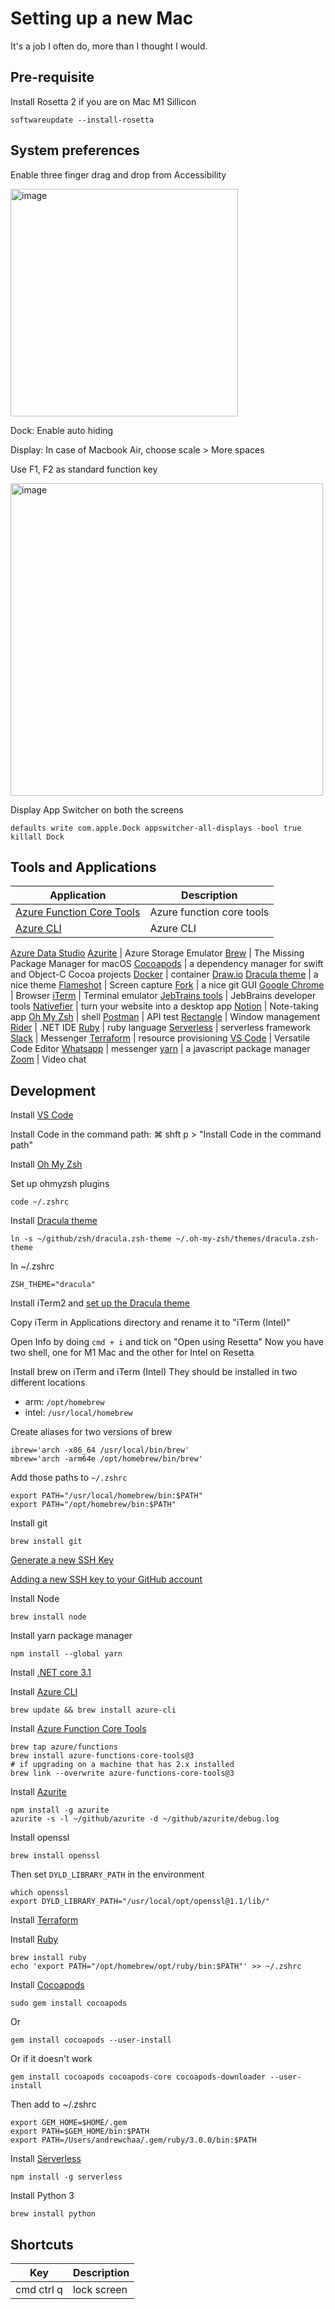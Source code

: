 # Setting up a new Mac

It's a job I often do, more than I thought I would.

## Pre-requisite

Install Rosetta 2 if you are on Mac M1 Sillicon

    softwareupdate --install-rosetta
    

## System preferences

Enable three finger drag and drop from Accessibility

<img width="364" alt="image" src="https://user-images.githubusercontent.com/840427/122458169-6a9b9000-cfa7-11eb-9a9e-2905fbe93aa6.png">

Dock: Enable auto hiding

Display: In case of Macbook Air, choose scale > More spaces

Use F1, F2 as standard function key

<img width="500" alt="image" src="https://user-images.githubusercontent.com/840427/122651786-0efe0d80-d133-11eb-8f63-33d928d04370.png">

Display App Switcher on both the screens

    defaults write com.apple.Dock appswitcher-all-displays -bool true
    killall Dock

## Tools and Applications

Application | Description
-- | --
[Azure Function Core Tools](https://docs.microsoft.com/en-us/azure/azure-functions/functions-run-local?tabs=macos%2Ccsharp%2Cbash) | Azure function core tools
[Azure CLI](https://docs.microsoft.com/en-us/cli/azure/install-azure-cli) | Azure CLI
[Azure Data Studio](https://docs.microsoft.com/en-us/sql/azure-data-studio/download-azure-data-studio?view=sql-server-ver15)
[Azurite](https://github.com/azure/azurite) | Azure Storage Emulator
[Brew](https://brew.sh/) | The Missing Package Manager for macOS
[Cocoapods](https://cocoapods.org/) | a dependency manager for swift and Object-C Cocoa projects
[Docker](https://docs.docker.com/docker-for-mac/install/) | container
[Draw.io](https://github.com/jgraph/drawio-desktop/releases)
[Dracula theme](https://draculatheme.com/) | a nice theme
[Flameshot](https://flameshot.org/) | Screen capture
[Fork](https://git-fork.com/) | a nice git GUI
[Google Chrome](https://www.google.com/intl/en_uk/chrome/) | Browser
[iTerm](https://iterm2.com/downloads.html) | Terminal emulator
[JebTrains tools](https://www.jetbrains.com/rider/download/#section=mac) | JebBrains developer tools
[Nativefier](https://github.com/nativefier/nativefier) | turn your website into a desktop app
[Notion](https://www.notion.so/desktop) | Note-taking app
[Oh My Zsh](https://github.com/ohmyzsh/ohmyzsh) | shell
[Postman](https://www.postman.com/downloads/) | API test
[Rectangle](https://rectangleapp.com) | Window management
[Rider](https://www.jetbrains.com/rider/download/#section=mac) | .NET IDE
[Ruby](https://www.ruby-lang.org/en/documentation/installation/) | ruby language
[Serverless](https://www.serverless.com/framework/docs/getting-started/) | serverless framework
[Slack](https://apps.apple.com/app/slack/id803453959) | Messenger
[Terraform](https://learn.hashicorp.com/tutorials/terraform/install-cli) | resource provisioning
[VS Code](https://code.visualstudio.com/) | Versatile Code Editor
[Whatsapp](https://www.whatsapp.com/download/?lang=en) | messenger
[yarn](https://classic.yarnpkg.com/en/docs/install#mac-stable) | a javascript package manager
[Zoom](https://zoom.us/download) | Video chat

## Development

Install [VS Code](https://code.visualstudio.com/)

Install Code in the command path: ⌘ shft p > "Install Code in the command path"

Install [Oh My Zsh](https://github.com/ohmyzsh/ohmyzsh)

Set up ohmyzsh plugins

    code ~/.zshrc
    
Install [Dracula theme](https://draculatheme.com/zsh)

    ln -s ~/github/zsh/dracula.zsh-theme ~/.oh-my-zsh/themes/dracula.zsh-theme

In ~/.zshrc

    ZSH_THEME="dracula"

Install iTerm2 and [set up the Dracula theme](https://draculatheme.com/iterm)

Copy iTerm in Applications directory and rename it to "iTerm (Intel)"

Open Info by doing `cmd + i` and tick on "Open using Resetta"
Now you have two shell, one for M1 Mac and the other for Intel on Resetta

Install brew on iTerm and iTerm (Intel)
They should be installed in two different locations

* arm: `/opt/homebrew`
* intel: `/usr/local/homebrew`

Create aliases for two versions of brew

    ibrew='arch -x86_64 /usr/local/bin/brew'
    mbrew='arch -arm64e /opt/homebrew/bin/brew'

Add those paths to `~/.zshrc`

    export PATH="/usr/local/homebrew/bin:$PATH"
    export PATH="/opt/homebrew/bin:$PATH"

Install git

    brew install git
    
[Generate a new SSH Key](https://docs.github.com/en/github/authenticating-to-github/connecting-to-github-with-ssh/generating-a-new-ssh-key-and-adding-it-to-the-ssh-agent)

[Adding a new SSH key to your GitHub account](https://docs.github.com/en/github/authenticating-to-github/connecting-to-github-with-ssh/adding-a-new-ssh-key-to-your-github-account)
  
Install Node

    brew install node
    
Install yarn package manager

    npm install --global yarn 
  
Install [.NET core 3.1](https://dotnet.microsoft.com/download/dotnet/3.1)

Install [Azure CLI](https://docs.microsoft.com/en-us/cli/azure/install-azure-cli)

    brew update && brew install azure-cli

Install [Azure Function Core Tools](https://docs.microsoft.com/en-us/azure/azure-functions/functions-run-local?tabs=macos%2Ccsharp%2Cbash)

    brew tap azure/functions
    brew install azure-functions-core-tools@3
    # if upgrading on a machine that has 2.x installed
    brew link --overwrite azure-functions-core-tools@3

Install [Azurite](https://github.com/azure/azurite)

    npm install -g azurite
    azurite -s -l ~/github/azurite -d ~/github/azurite/debug.log

Install openssl

    brew install openssl
    
Then set `DYLD_LIBRARY_PATH` in the environment

    which openssl
    export DYLD_LIBRARY_PATH="/usr/local/opt/openssl@1.1/lib/"


Install [Terraform](https://learn.hashicorp.com/tutorials/terraform/install-cli)

Install [Ruby](https://www.ruby-lang.org/en/documentation/installation/)

    brew install ruby
    echo 'export PATH="/opt/homebrew/opt/ruby/bin:$PATH"' >> ~/.zshrc

Install [Cocoapods](https://cocoapods.org/)

    sudo gem install cocoapods

Or

    gem install cocoapods --user-install
    
Or if it doesn't work

    gem install cocoapods cocoapods-core cocoapods-downloader --user-install
    
Then add to ~/.zshrc

    export GEM_HOME=$HOME/.gem
    export PATH=$GEM_HOME/bin:$PATH
    export PATH=/Users/andrewchaa/.gem/ruby/3.0.0/bin:$PATH

Install [Serverless](https://www.serverless.com/framework/docs/getting-started/) 

    npm install -g serverless
    
Install Python 3

    brew install python

## Shortcuts

Key | Description
-- | --
cmd ctrl q | lock screen
